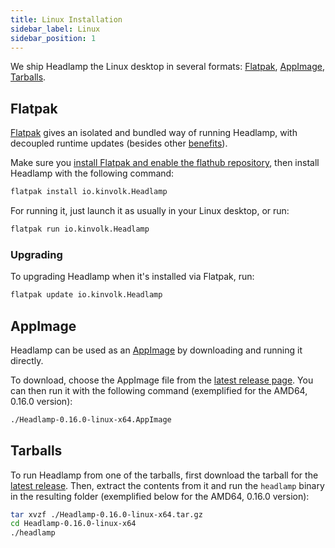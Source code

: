 ```yaml
---
title: Linux Installation
sidebar_label: Linux
sidebar_position: 1
---
```


We ship Headlamp the Linux desktop in several formats: [Flatpak](#flatpak), [AppImage](#appimage), [Tarballs](#tarballs).

## Flatpak

[Flatpak](https://flatpak.org/) gives an isolated and bundled way of running Headlamp, with decoupled runtime updates (besides other [benefits](https://en.wikipedia.org/wiki/Flatpak#Features)).

Make sure you [install Flatpak and enable the flathub repository](https://flatpak.org/setup/), then install Headlamp with the following command:

```bash
flatpak install io.kinvolk.Headlamp
```

For running it, just launch it as usually in your Linux desktop, or run:

```bash
flatpak run io.kinvolk.Headlamp
```

### Upgrading

To upgrading Headlamp when it's installed via Flatpak, run:

```bash
flatpak update io.kinvolk.Headlamp
```

## AppImage

Headlamp can be used as an [AppImage](https://appimage.org/) by downloading and running it directly.

To download, choose the AppImage file from the [latest release page](https://github.com/headlamp-k8s/headlamp/releases/latest).
You can then run it with the following command (exemplified for the AMD64, 0.16.0 version):

```bash
./Headlamp-0.16.0-linux-x64.AppImage
```

## Tarballs

To run Headlamp from one of the tarballs, first download the tarball for the [latest release](https://github.com/headlamp-k8s/headlamp/releases/latest). Then, extract the contents from it and run
the `headlamp` binary in the resulting folder (exemplified below for the AMD64, 0.16.0 version):

```bash
tar xvzf ./Headlamp-0.16.0-linux-x64.tar.gz
cd Headlamp-0.16.0-linux-x64
./headlamp
```
